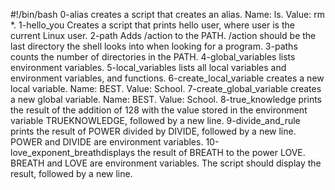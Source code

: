 #!/bin/bash
0-alias creates a script that creates an alias. Name: ls. Value: rm *.
1-hello_you Creates a script that  prints hello user, where user is the current Linux user.
2-path Adds /action to the PATH. /action should be the last directory the shell looks into when looking for a program.
3-paths counts the number of directories in the PATH.
4-global_variables lists environment variables.
5-local_variables lists all local variables and environment variables, and functions.
6-create_local_variable creates a new local variable. Name: BEST. Value: School.
7-create_global_variable creates a new global variable. Name: BEST. Value: School.
8-true_knowledge  prints the result of the addition of 128 with the value stored in the environment variable TRUEKNOWLEDGE, followed by a new line.
9-divide_and_rule prints the result of POWER divided by DIVIDE, followed by a new line. POWER and DIVIDE are environment variables.
10-love_exponent_breathdisplays the result of BREATH to the power LOVE. BREATH and LOVE are environment variables. The script should display the result, followed by a new line.

